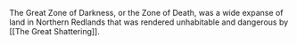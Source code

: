 The Great Zone of Darkness, or the Zone of Death, was a wide expanse of land in Northern Redlands that was rendered unhabitable and dangerous by [[The Great Shattering]].